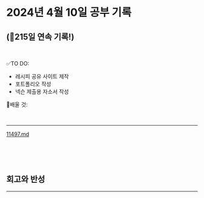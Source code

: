 # 2024년 4월 10일 공부 기록 
## (🚀215일 연속 기록!)

<br>

✅TO DO: 

- 레시피 공유 사이트 제작
- 포트폴리오 작성
- 넥슨 제출용 자소서 작성


💭배울 것:


<br>

---

[11497.md](..%2F..%2F..%2FAlgorithm%2FSolvedProblem%2F%EA%B7%B8%EB%A6%AC%EB%94%94%2F%EC%8B%A4%EB%B2%84%2F11497%2F11497.md)




<br><br><br>





## 회고와 반성

---

